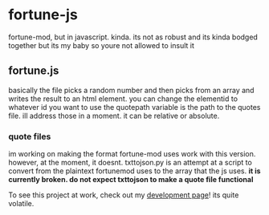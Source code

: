 # fortune-js
fortune-mod, but in javascript. kinda. its not as robust and its kinda bodged together but its my baby so youre not allowed to insult it




## fortune.js
basically the file picks a random number and then picks from an array and writes the result to an html element. you can change the elementid to whatever id you want to use
the quotepath variable is the path to the quotes file. ill address those in a moment. it can be relative or absolute.

### quote files
im working on making the format fortune-mod uses work with this version. however, at the moment, it doesnt. txttojson.py is an attempt at a script to convert from the plaintext fortunemod uses to the array that the js uses. **it is currently broken. do not expect txttojson to make a quote file functional**


To see this project at work, check out my [development page](https://zeroslab.github.io/fortune-js/test.html)! its quite volatile. 
